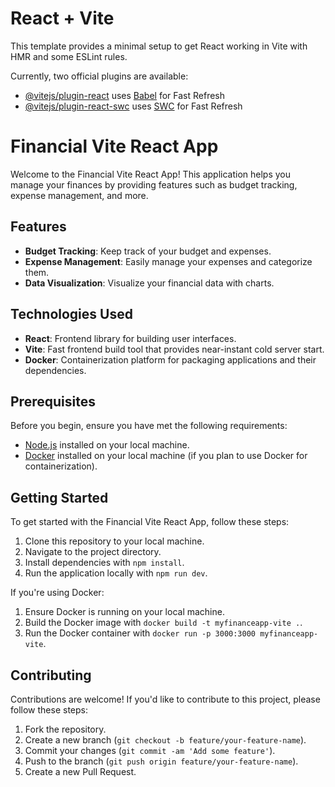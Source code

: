# React + Vite

This template provides a minimal setup to get React working in Vite with HMR and some ESLint rules.

Currently, two official plugins are available:

- [@vitejs/plugin-react](https://github.com/vitejs/vite-plugin-react/blob/main/packages/plugin-react/README.md) uses [Babel](https://babeljs.io/) for Fast Refresh
- [@vitejs/plugin-react-swc](https://github.com/vitejs/vite-plugin-react-swc) uses [SWC](https://swc.rs/) for Fast Refresh

# Financial Vite React App

Welcome to the Financial Vite React App! This application helps you manage your finances by providing features such as budget tracking, expense management, and more.

## Features

- **Budget Tracking**: Keep track of your budget and expenses.
- **Expense Management**: Easily manage your expenses and categorize them.
- **Data Visualization**: Visualize your financial data with charts.

## Technologies Used

- **React**: Frontend library for building user interfaces.
- **Vite**: Fast frontend build tool that provides near-instant cold server start.
- **Docker**: Containerization platform for packaging applications and their dependencies.

## Prerequisites

Before you begin, ensure you have met the following requirements:

- [Node.js](https://nodejs.org/) installed on your local machine.
- [Docker](https://www.docker.com/) installed on your local machine (if you plan to use Docker for containerization).

## Getting Started

To get started with the Financial Vite React App, follow these steps:

1. Clone this repository to your local machine.
2. Navigate to the project directory.
3. Install dependencies with `npm install`.
5. Run the application locally with `npm run dev`.

If you're using Docker:

1. Ensure Docker is running on your local machine.
2. Build the Docker image with `docker build -t myfinanceapp-vite .`.
3. Run the Docker container with `docker run -p 3000:3000 myfinanceapp-vite`.

## Contributing

Contributions are welcome! If you'd like to contribute to this project, please follow these steps:

1. Fork the repository.
2. Create a new branch (`git checkout -b feature/your-feature-name`).
3. Commit your changes (`git commit -am 'Add some feature'`).
4. Push to the branch (`git push origin feature/your-feature-name`).
5. Create a new Pull Request.

